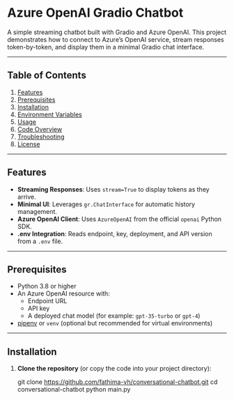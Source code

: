 # Azure OpenAI Gradio Chatbot

A simple streaming chatbot built with Gradio and Azure OpenAI. This project demonstrates how to connect to Azure’s OpenAI service, stream responses token-by-token, and display them in a minimal Gradio chat interface.

---

## Table of Contents

1. [Features](#features)  
2. [Prerequisites](#prerequisites)  
3. [Installation](#installation)  
4. [Environment Variables](#environment-variables)  
5. [Usage](#usage)  
6. [Code Overview](#code-overview)  
7. [Troubleshooting](#troubleshooting)  
8. [License](#license)  

---

## Features

- **Streaming Responses**: Uses `stream=True` to display tokens as they arrive.
- **Minimal UI**: Leverages `gr.ChatInterface` for automatic history management.
- **Azure OpenAI Client**: Uses `AzureOpenAI` from the official `openai` Python SDK.
- **.env Integration**: Reads endpoint, key, deployment, and API version from a `.env` file.

---

## Prerequisites

- Python 3.8 or higher  
- An Azure OpenAI resource with:
  - Endpoint URL  
  - API key  
  - A deployed chat model (for example: `gpt-35-turbo` or `gpt-4`)  
- [pipenv](https://pipenv.pypa.io/) or `venv` (optional but recommended for virtual environments)

---

## Installation

1. **Clone the repository** (or copy the code into your project directory):

   
   git clone https://github.com/fathima-vh/conversational-chatbot.git
   cd conversational-chatbot
   python main.py
